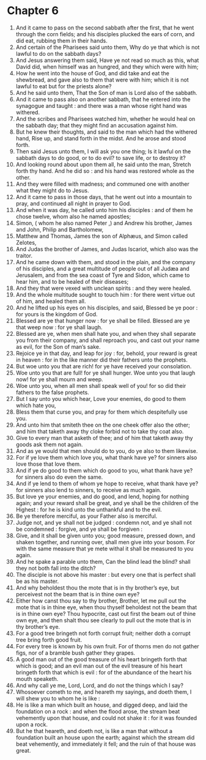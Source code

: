 # Chapter 6

1. And it came to pass on the second sabbath after the first, that he went through the corn fields; and his disciples plucked the ears of corn, and did eat, rubbing them in their hands.
2. And certain of the Pharisees said unto them, Why do ye that which is not lawful to do on the sabbath days?
3. And Jesus answering them said, Have ye not read so much as this, what David did, when himself was an hungred, and they which were with him;
4. How he went into the house of God, and did take and eat the shewbread, and gave also to them that were with him; which it is not lawful to eat but for the priests alone?
5. And he said unto them, That the Son of man is Lord also of the sabbath.
6. And it came to pass also on another sabbath, that he entered into the synagogue and taught : and there was a man whose right hand was withered.
7. And the scribes and Pharisees watched him, whether he would heal on the sabbath day; that they might find an accusation against him.
8. But he knew their thoughts, and said to the man which had the withered hand, Rise up, and stand forth in the midst. And he arose and stood forth.
9. Then said Jesus unto them, I will ask you one thing; Is it lawful on the sabbath days to do good, or to do evil? to save life, or to destroy it?
10. And looking round about upon them all, he said unto the man, Stretch forth thy hand. And he did so : and his hand was restored whole as the other.
11. And they were filled with madness; and communed one with another what they might do to Jesus.
12. And it came to pass in those days, that he went out into a mountain to pray, and continued all night in prayer to God.
13. And when it was day, he called unto him his disciples : and of them he chose twelve, whom also he named apostles;
14. Simon, ( whom he also named Peter ,) and Andrew his brother, James and John, Philip and Bartholomew,
15. Matthew and Thomas, James the son of Alphæus, and Simon called Zelotes,
16. And Judas the brother of James, and Judas Iscariot, which also was the traitor.
17. And he came down with them, and stood in the plain, and the company of his disciples, and a great multitude of people out of all Judæa and Jerusalem, and from the sea coast of Tyre and Sidon, which came to hear him, and to be healed of their diseases;
18. And they that were vexed with unclean spirits : and they were healed.
19. And the whole multitude sought to touch him : for there went virtue out of him, and healed them all.
20. And he lifted up his eyes on his disciples, and said, Blessed be ye poor : for yours is the kingdom of God.
21. Blessed are ye that hunger now : for ye shall be filled. Blessed are ye that weep now : for ye shall laugh.
22. Blessed are ye, when men shall hate you, and when they shall separate you from their company, and shall reproach you, and cast out your name as evil, for the Son of man’s sake.
23. Rejoice ye in that day, and leap for joy : for, behold, your reward is great in heaven : for in the like manner did their fathers unto the prophets.
24. But woe unto you that are rich! for ye have received your consolation.
25. Woe unto you that are full! for ye shall hunger. Woe unto you that laugh now! for ye shall mourn and weep.
26. Woe unto you, when all men shall speak well of you! for so did their fathers to the false prophets.
27. But I say unto you which hear, Love your enemies, do good to them which hate you,
28. Bless them that curse you, and pray for them which despitefully use you.
29. And unto him that smiteth thee on the one cheek offer also the other; and him that taketh away thy cloke forbid not to take thy coat also.
30. Give to every man that asketh of thee; and of him that taketh away thy goods ask them not again.
31. And as ye would that men should do to you, do ye also to them likewise.
32. For if ye love them which love you, what thank have ye? for sinners also love those that love them.
33. And if ye do good to them which do good to you, what thank have ye? for sinners also do even the same.
34. And if ye lend to them of whom ye hope to receive, what thank have ye? for sinners also lend to sinners, to receive as much again.
35. But love ye your enemies, and do good, and lend, hoping for nothing again; and your reward shall be great, and ye shall be the children of the Highest : for he is kind unto the unthankful and to the evil.
36. Be ye therefore merciful, as your Father also is merciful.
37. Judge not, and ye shall not be judged : condemn not, and ye shall not be condemned : forgive, and ye shall be forgiven :
38. Give, and it shall be given unto you; good measure, pressed down, and shaken together, and running over, shall men give into your bosom. For with the same measure that ye mete withal it shall be measured to you again.
39. And he spake a parable unto them, Can the blind lead the blind? shall they not both fall into the ditch?
40. The disciple is not above his master : but every one that is perfect shall be as his master.
41. And why beholdest thou the mote that is in thy brother’s eye, but perceivest not the beam that is in thine own eye?
42. Either how canst thou say to thy brother, Brother, let me pull out the mote that is in thine eye, when thou thyself beholdest not the beam that is in thine own eye? Thou hypocrite, cast out first the beam out of thine own eye, and then shalt thou see clearly to pull out the mote that is in thy brother’s eye.
43. For a good tree bringeth not forth corrupt fruit; neither doth a corrupt tree bring forth good fruit.
44. For every tree is known by his own fruit. For of thorns men do not gather figs, nor of a bramble bush gather they grapes.
45. A good man out of the good treasure of his heart bringeth forth that which is good; and an evil man out of the evil treasure of his heart bringeth forth that which is evil : for of the abundance of the heart his mouth speaketh.
46. And why call ye me, Lord, Lord, and do not the things which I say?
47. Whosoever cometh to me, and heareth my sayings, and doeth them, I will shew you to whom he is like :
48. He is like a man which built an house, and digged deep, and laid the foundation on a rock : and when the flood arose, the stream beat vehemently upon that house, and could not shake it : for it was founded upon a rock.
49. But he that heareth, and doeth not, is like a man that without a foundation built an house upon the earth; against which the stream did beat vehemently, and immediately it fell; and the ruin of that house was great.

